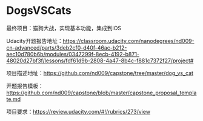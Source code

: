 # DogsVSCats
最终项目：猫狗大战，实现基本功能，集成到iOS

Udacity开题报告地址：https://classroom.udacity.com/nanodegrees/nd009-cn-advanced/parts/3deb2cf0-d40f-46ac-b212-aec10d780b6b/modules/0347299f-8ecb-4192-b871-48020d27bf3f/lessons/fdf61d9b-2808-4a47-8b4c-f881c7372f27/project#

项目描述地址：https://github.com/nd009/capstone/tree/master/dog_vs_cat

开题报告模板：https://github.com/nd009/capstone/blob/master/capstone_proposal_template.md

项目要求：https://review.udacity.com/#!/rubrics/273/view
